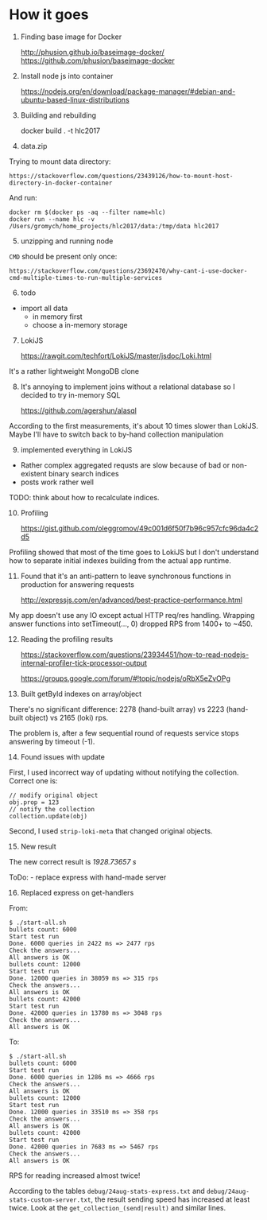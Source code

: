 # How it goes

1. Finding base image for Docker

    http://phusion.github.io/baseimage-docker/
    https://github.com/phusion/baseimage-docker

2. Install node js into container

    https://nodejs.org/en/download/package-manager/#debian-and-ubuntu-based-linux-distributions

3. Building and rebuilding

    docker build . -t hlc2017

4. data.zip

  Trying to mount data directory:

    https://stackoverflow.com/questions/23439126/how-to-mount-host-directory-in-docker-container

  And run:

    docker rm $(docker ps -aq --filter name=hlc)
    docker run --name hlc -v /Users/gromych/home_projects/hlc2017/data:/tmp/data hlc2017


5. unzipping and running node

  `CMD` should be present only once:

    https://stackoverflow.com/questions/23692470/why-cant-i-use-docker-cmd-multiple-times-to-run-multiple-services

6. todo

  - import all data
    - in memory first
    - choose a in-memory storage

7. LokiJS

    https://rawgit.com/techfort/LokiJS/master/jsdoc/Loki.html

  It's a rather lightweight MongoDB clone

8. It's annoying to implement joins without a relational database so I decided to try in-memory SQL

    https://github.com/agershun/alasql

  According to the first measurements, it's about 10 times slower than LokiJS. Maybe I'll have to switch back to by-hand collection manipulation

9. implemented everything in LokiJS

  - Rather complex aggregated requsts are slow because of bad or non-existent binary search indices
  - posts work rather well

  TODO: think about how to recalculate indices.

10. Profiling

    https://gist.github.com/oleggromov/49c001d6f50f7b96c957cfc96da4c2d5

  Profiling showed that most of the time goes to LokiJS but I don't understand how to separate initial indexes building from the actual app runtime.

11. Found that it's an anti-pattern to leave synchronous functions in production for answering requests

    http://expressjs.com/en/advanced/best-practice-performance.html

  My app doesn't use any IO except actual HTTP req/res handling. Wrapping answer functions into setTimeout(..., 0) dropped RPS from 1400+ to ~450.

12. Reading the profiling results

    https://stackoverflow.com/questions/23934451/how-to-read-nodejs-internal-profiler-tick-processor-output

    https://groups.google.com/forum/#!topic/nodejs/oRbX5eZvOPg

13. Built getById indexes on array/object

  There's no significant difference: 2278 (hand-built array) vs 2223 (hand-built object) vs 2165 (loki) rps.

  The problem is, after a few sequential round of requests service stops answering by timeout (-1).

14. Found issues with update

  First, I used incorrect way of updating without notifying the collection. Correct one is:

    // modify original object
    obj.prop = 123
    // notify the collection
    collection.update(obj)

  Second, I used `strip-loki-meta` that changed original objects.

15. New result

  The new correct result is *1928.73657 s*

  ToDo:
    - replace express with hand-made server

16. Replaced express on get-handlers

  From:

    $ ./start-all.sh
    bullets count: 6000
    Start test run
    Done. 6000 queries in 2422 ms => 2477 rps
    Check the answers...
    All answers is OK
    bullets count: 12000
    Start test run
    Done. 12000 queries in 38059 ms => 315 rps
    Check the answers...
    All answers is OK
    bullets count: 42000
    Start test run
    Done. 42000 queries in 13780 ms => 3048 rps
    Check the answers...
    All answers is OK

  To:

    $ ./start-all.sh
    bullets count: 6000
    Start test run
    Done. 6000 queries in 1286 ms => 4666 rps
    Check the answers...
    All answers is OK
    bullets count: 12000
    Start test run
    Done. 12000 queries in 33510 ms => 358 rps
    Check the answers...
    All answers is OK
    bullets count: 42000
    Start test run
    Done. 42000 queries in 7683 ms => 5467 rps
    Check the answers...
    All answers is OK

  RPS for reading increased almost twice!

  According to the tables `debug/24aug-stats-express.txt` and `debug/24aug-stats-custom-server.txt`, the result sending speed has increased at least twice. Look at the `get_collection_(send|result)` and similar lines.
